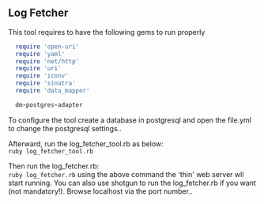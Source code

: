 ## Log Fetcher 

 This tool requires to have the following gems to run properly
 
```ruby
  require 'open-uri'
  require 'yaml'
  require 'net/http'
  require 'uri'
  require 'iconv' 
  require 'sinatra'
  require 'data_mapper'

  dm-postgres-adapter
```

To configure the tool create a database in postgresql and open the file.yml to change the postgresql settings..

Afterward, run the log_fetcher_tool.rb as below: <br/>
 `ruby log_fetcher_tool.rb`

Then run the log_fetcher.rb:<br/>
 `ruby log_fetcher.rb`
using the above command  the 'thin' web server wll start running. You can also use shotgun to run the log_fetcher.rb if you want (not mandatory!).
Browse localhost via the port number..


